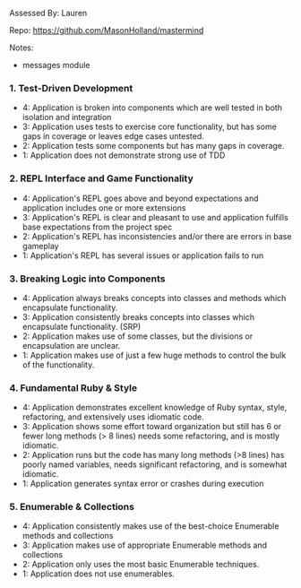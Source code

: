 Assessed By: Lauren

Repo: https://github.com/MasonHolland/mastermind

Notes:

* messages module


### 1. Test-Driven Development

* 4: Application is broken into components which are well tested in both isolation and integration
* 3: Application uses tests to exercise core functionality, but has some gaps in coverage or leaves edge cases untested.
* 2: Application tests some components but has many gaps in coverage.
* 1: Application does not demonstrate strong use of TDD

### 2. REPL Interface and Game Functionality

* 4: Application's REPL goes above and beyond expectations and application includes one or more extensions
* 3: Application's REPL is clear and pleasant to use and application fulfills base expectations from the project spec
* 2: Application's REPL has inconsistencies and/or there are errors in base gameplay
* 1: Application's REPL has several issues or application fails to run

### 3. Breaking Logic into Components

* 4: Application always breaks concepts into classes and methods which encapsulate functionality.
* 3: Application consistently breaks concepts into classes which encapsulate functionality. (SRP)
* 2: Application makes use of some classes, but the divisions or encapsulation are unclear.
* 1: Application makes use of just a few huge methods to control the bulk of the functionality.

### 4. Fundamental Ruby & Style

* 4:  Application demonstrates excellent knowledge of Ruby syntax, style, refactoring, and extensively uses idiomatic code.
* 3:  Application shows some effort toward organization but still has 6 or fewer long methods (> 8 lines)  needs some refactoring, and is mostly idiomatic.
* 2:  Application runs but the code has many long methods (>8 lines) has poorly named variables, needs significant refactoring, and is somewhat idiomatic.
* 1:  Application generates syntax error or crashes during execution

### 5. Enumerable & Collections

* 4: Application consistently makes use of the best-choice Enumerable methods and collections
* 3: Application makes use of appropriate Enumerable methods and collections
* 2: Application only uses the most basic Enumerable techniques.
* 1: Application does not use enumerables.

